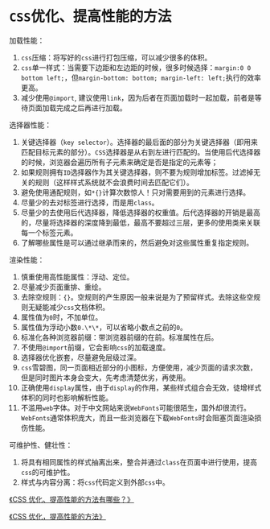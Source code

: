 # `CSS`优化、提高性能的方法

加载性能：

1. `css`压缩：将写好的`css`进行打包压缩，可以减少很多的体积。
2. `css`单一样式：当需要下边距和左边距的时候，很多时候选择：`margin:0 0 bottom left;`，但`margin-bottom: bottom; margin-left: left;`执行的效率更高。
3. 减少使用`@import`, 建议使用`link`，因为后者在页面加载时一起加载，前者是等待页面加载完成之后再进行加载。

选择器性能：

1. 关键选择器（`key selector`）。选择器的最后面的部分为关键选择器（即用来匹配目标元素的部分）。`CSS`选择器是从右到左进行匹配的。当使用后代选择器的时候，浏览器会遍历所有子元素来确定是否是指定的元素等；
2. 如果规则拥有`ID`选择器作为其关键选择器，则不要为规则增加标签。过滤掉无关的规则（这样样式系统就不会浪费时间去匹配它们）。
3. 避免使用通配规则，如`*{}`计算次数惊人！只对需要用到的元素进行选择。
4. 尽量少的去对标签进行选择，而是用`class`。
5. 尽量少的去使用后代选择器，降低选择器的权重值。后代选择器的开销是最高的，尽量将选择器的深度降到最低，最高不要超过三层，更多的使用类来关联每一个标签元素。
6. 了解哪些属性是可以通过继承而来的，然后避免对这些属性重复指定规则。

渲染性能：

1. 慎重使用高性能属性：浮动、定位。
2. 尽量减少页面重排、重绘。
3. 去除空规则：`{}`。空规则的产生原因一般来说是为了预留样式。去除这些空规则无疑能减少`css`文档体积。
4. 属性值为`0`时，不加单位。
5. 属性值为浮动小数`0.\*\*`，可以省略小数点之前的`0`。
6. 标准化各种浏览器前缀：带浏览器前缀的在前。标准属性在后。
7. 不使用`@import`前缀，它会影响`css`的加载速度。
8. 选择器优化嵌套，尽量避免层级过深。
9. `css`雪碧图，同一页面相近部分的小图标，方便使用，减少页面的请求次数，但是同时图片本身会变大，先考虑清楚优劣，再使用。
10. 正确使用`display`属性，由于`display`的作用，某些样式组合会无效，徒增样式体积的同时也影响解析性能。
11. 不滥用`web`字体。对于中文网站来说`WebFonts`可能很陌生，国外却很流行。`WebFonts`通常体积庞大，而且一些浏览器在下载`WebFonts`时会阻塞页面渲染损伤性能。

可维护性、健壮性：

1. 将具有相同属性的样式抽离出来，整合并通过`class`在页面中进行使用，提高`css`的可维护性。
2. 样式与内容分离：将`css`代码定义到外部`css`中。

[《CSS 优化、提高性能的方法有哪些？》](https://www.zhihu.com/question/19886806)

[《CSS 优化，提高性能的方法》](https://www.jianshu.com/p/4e673bf24a3b)
